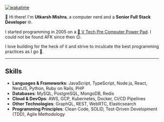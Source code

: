 [![wakatime](https://wakatime.com/badge/user/d3d9a1a2-6cdd-40ea-bb20-5ef5688fbae9.svg)](https://wakatime.com/@d3d9a1a2-6cdd-40ea-bb20-5ef5688fbae9)

👋 Hi there! I'm **Utkarsh Mishra**, a computer nerd and a **Senior Full Stack Developer** 🌐.

I started programming in 2005 on a [🤖 V Tech Pre Computer Power Pad](https://www.reddit.com/r/retrobattlestations/comments/r41pp9/portable_week_vtech_pre_computer_power_pad_from/).
I could not be found AFK since then 😉.  

I love building for the heck of it and strive to inculcate the best programming practices as I go 🚀.  

---

## Skills  

- **Languages & Frameworks**: JavaScript, TypeScript, Node.js, React, NestJS, Python, Ruby on Rails, PHP  
- **Databases**: MySQL, PostgreSQL, MongoDB, Redis  
- **Cloud & DevOps**: AWS, GCP, Kubernetes, Docker, CI/CD Pipelines  
- **Other Technologies**: GraphQL, REST, WebRTC, Elasticsearch  
- **Programming Principles**: Clean Code, SOLID, Test-Driven Development (TDD), Agile Methodology  
